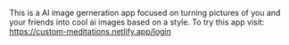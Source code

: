 This is a AI image gerneration app focused on turning pictures of you and your friends into cool ai images based on a style. To try this app visit: https://custom-meditations.netlify.app/login
